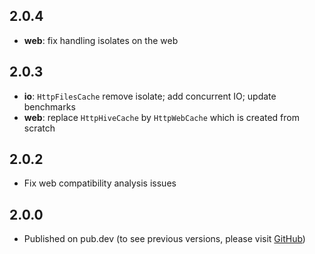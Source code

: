 ## 2.0.4

* **web**: fix handling isolates on the web

## 2.0.3

* **io**: `HttpFilesCache` remove isolate; add concurrent IO; update benchmarks
* **web**: replace `HttpHiveCache` by `HttpWebCache` which is created from scratch

## 2.0.2

* Fix web compatibility analysis issues

## 2.0.0

* Published on pub.dev (to see previous versions, please visit [GitHub](https://github.com/justprodev/json_fetcher/))
